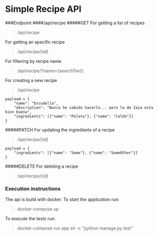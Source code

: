 # Simple Recipe API
###Endpoint
####/api/recipe
#####GET
For getting a list of recipes
>/api/recipe

For getting an specific recipe
>/api/recipe/{id}

For filtering by recipe name
>/api/recipe/?name={searchText}


For creating a new recipe
>/api/recipe

```
payload = {
    "name": "Escudella",
    "description": "Nunca he sabido hacerlo... pero la de Iaia esta bien buena",
    "ingredients": [{"name": "Pelota"}, {"name": "Caldo"}]
}
```
#####PATCH
For updating the ingredients of a recipe
>/api/recipe/{id}
```
payload = {
    "ingredients": [{"name": "Some"}, {"name": "SomeOther"}]
}
```
#####DELETE
For deleting a recipe
>/api/recipe/{id}

### Execution instructions
The api is build with docker. To start the application run:
> docker-compose up

To execute the tests run:
>docker-compose run app sh -c "python manage.py test"
